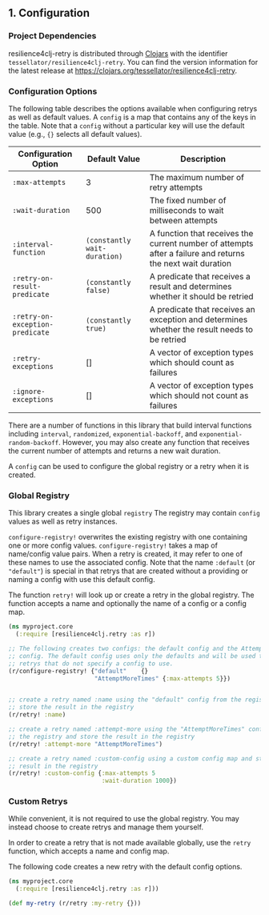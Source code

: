## 1. Configuration

### Project Dependencies

resilience4clj-retry is distributed through [Clojars](https://clojars.org) with
the identifier `tessellator/resilience4clj-retry`. You can find the version
information for the latest release at
https://clojars.org/tessellator/resilience4clj-retry.

### Configuration Options

The following table describes the options available when configuring retrys as
well as default values. A `config` is a map that contains any of the keys in the
table. Note that a `config` without a particular key will use the default value
(e.g., `{}` selects all default values).

| Configuration Option            | Default Value                | Description                                                                                                |
|---------------------------------|------------------------------|------------------------------------------------------------------------------------------------------------|
| `:max-attempts`                 |                            3 | The maximum number of retry attempts                                                                       |
| `:wait-duration`                |                          500 | The fixed number of milliseconds to wait between attempts                                                  |
| `:interval-function`            | `(constantly wait-duration)` | A function that receives the current number of attempts after a failure and returns the next wait duration |
| `:retry-on-result-predicate`    |         `(constantly false)` | A predicate that receives a result and determines whether it should be retried                             |
| `:retry-on-exception-predicate` |          `(constantly true)` | A predicate that receives an exception and determines whether the result needs to be retried               |
| `:retry-exceptions`             |                           [] | A vector of exception types which should count as failures                                                 |
| `:ignore-exceptions`            |                           [] | A vector of exception types which should not count as failures                                             |

There are a number of functions in this library that build interval functions
including `interval`, `randomized`, `exponential-backoff`, and
`exponential-random-backoff`. However, you may also create any function that
receives the current number of attempts and returns a new wait duration.

A `config` can be used to configure the global registry or a retry when it is
created.

### Global Registry

This library creates a single global `registry` The registry may contain
`config` values as well as retry instances.

`configure-registry!` overwrites the existing registry with one containing one
or more config values. `configure-registry!` takes a map of name/config value
pairs. When a retry is created, it may refer to one of these names to use the
associated config. Note that the name `:default` (or `"default"`) is special in
that retrys that are created without a providing or naming a config with use this
default config.

The function `retry!` will look up or create a retry in the global registry. The
function accepts a name and optionally the name of a config or a config map.

```clojure
(ns myproject.core
  (:require [resilience4clj.retry :as r])

;; The following creates two configs: the default config and the AttemptMoreTimes
;; config. The default config uses only the defaults and will be used to create
;; retrys that do not specify a config to use.
(r/configure-registry! {"default"    {}
                        "AttemptMoreTimes" {:max-attempts 5}})


;; create a retry named :name using the "default" config from the registry and
;; store the result in the registry
(r/retry! :name)

;; create a retry named :attempt-more using the "AttemptMoreTimes" config from
;; the registry and store the result in the registry
(r/retry! :attempt-more "AttemptMoreTimes")

;; create a retry named :custom-config using a custom config map and store the
;; result in the registry
(r/retry! :custom-config {:max-attempts 5
                          :wait-duration 1000})
```

### Custom Retrys

While convenient, it is not required to use the global registry. You may instead
choose to create retrys and manage them yourself.

In order to create a retry that is not made available globally, use the `retry`
function, which accepts a name and config map.

The following code creates a new retry with the default config options.

```clojure
(ns myproject.core
  (:require [resilience4clj.retry :as r]))

(def my-retry (r/retry :my-retry {}))
```

